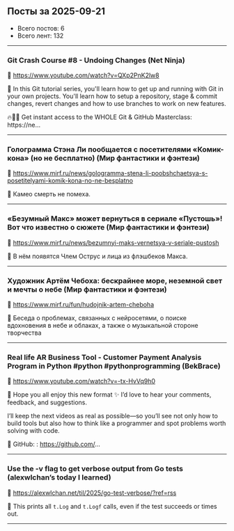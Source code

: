 ## Посты за 2025-09-21

- Всего постов: 6
- Всего лент: 132

----

### Git Crash Course #8 - Undoing Changes (Net Ninja)

🔗 https://www.youtube.com/watch?v=QXp2PnK2lw8

💬 In this Git tutorial series, you'll learn how to get up and running with Git in your own projects. You'll learn how to setup a repository, stage & commit changes, revert changes and how to use branches to work on new features.

🔥🥷🏼 Get instant access to the WHOLE Git & GitHub Masterclass:
https://ne...

---

### Голограмма Стэна Ли пообщается с посетителями «Комик-кона» (но не бесплатно) (Мир фантастики и фэнтези)

🔗 https://www.mirf.ru/news/gologramma-stena-li-poobshchaetsya-s-posetitelyami-komik-kona-no-ne-besplatno

💬 Камео смерть не помеха.

---

### «Безумный Макс» может вернуться в сериале «Пустошь»! Вот что известно о сюжете (Мир фантастики и фэнтези)

🔗 https://www.mirf.ru/news/bezumnyi-maks-vernetsya-v-seriale-pustosh

💬 В нём появятся Члем Острус и лица из флэшбеков Макса.

---

### Художник Артём Чебоха: бескрайнее море, неземной свет и мечты о небе (Мир фантастики и фэнтези)

🔗 https://www.mirf.ru/fun/hudojnik-artem-cheboha

💬 Беседа о проблемах, связанных с нейросетями, о поиске вдохновения в небе и облаках, а также о музыкальной стороне творчества

---

### Real life AR Business Tool - Customer Payment Analysis Program in Python #python #pythonprogramming (BekBrace)

🔗 https://www.youtube.com/watch?v=-tx-HvVq9h0

💬 Hope you all enjoy this new format ✨
I’d love to hear your comments, feedback, and suggestions.

I’ll keep the next videos as real as possible—so you’ll see not only how to build tools but also how to think like a programmer and spot problems worth solving with code.

🔗 GitHub: : https://github.com/...

---

### Use the -v flag to get verbose output from Go tests (alexwlchan’s today I learned)

🔗 https://alexwlchan.net/til/2025/go-test-verbose/?ref=rss

💬 This prints all `t.Log` and `t.Logf` calls, even if the test succeeds or times out.

---


